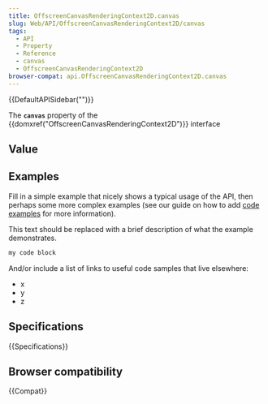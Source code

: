 ```yaml
---
title: OffscreenCanvasRenderingContext2D.canvas
slug: Web/API/OffscreenCanvasRenderingContext2D/canvas
tags:
  - API
  - Property
  - Reference
  - canvas
  - OffscreenCanvasRenderingContext2D
browser-compat: api.OffscreenCanvasRenderingContext2D.canvas
---
```

{{DefaultAPISidebar("")}}

The **`canvas`** property of the {{domxref("OffscreenCanvasRenderingContext2D")}} interface 

## Value



## Examples

Fill in a simple example that nicely shows a typical usage of the API, then perhaps some more complex examples (see our guide on how to add [code examples](/en-US/docs/MDN/Contribute/Structures/Code_examples) for more information).

This text should be replaced with a brief description of what the example demonstrates.

```js
my code block
```

And/or include a list of links to useful code samples that live elsewhere:

*   x
*   y
*   z

## Specifications

{{Specifications}}

## Browser compatibility

{{Compat}}


